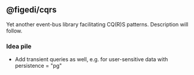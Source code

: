 ## @figedi/cqrs

Yet another event-bus library facilitating CQ(R)S patterns. Description will follow.

### Idea pile
- Add transient queries as well, e.g. for user-sensitive data with persistence = "pg"